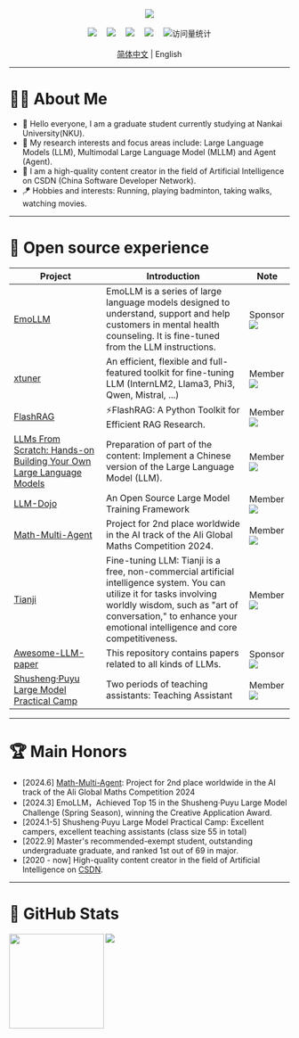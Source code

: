 <div align="center">
  
  <!-- dynamic typing effect 动态打字效果 -->
  <div>
    <a href="https://blog.sunguoqi.com/">
      <img src="https://readme-typing-svg.demolab.com?font=Fira+Code&pause=1000&width=435&lines=Have a pleasant day!&center=true&size=27" />
    </a>
  </div>

 

  <!-- for beauty 留个空行好看点 -->
  <div>&nbsp;</div>
  
  <!-- profile logo 个人资料徽标 -->
  <div>
    <a href="https://blog.csdn.net/qq_49821869?spm=1000.2115.3001.5343"><img src="https://img.shields.io/badge/Website-BLOG-blue" /></a>&emsp;
    <a href="https://space.bilibili.com/474355405?spm_id_from=333.1007.0.0"><img src="https://img.shields.io/badge/Bilibili-Bilibili-ff69b4" /></a>&emsp;
    <a href="https://www.zhihu.com/people/grit-35-86"><img src="https://img.shields.io/badge/Zhihu-Zhihu-blue" /></a>&emsp;
    <a href="https://www.yuque.com/ajupyter"><img src="https://img.shields.io/badge/yuque-Yuque-green" /></a>&emsp;
    <!-- visitor statistics logo 访问量统计徽标 -->
    <img src="https://komarev.com/ghpvc/?username=aJupyter&label=Views&color=0e75b6&style=flat" alt="访问量统计" />
  </div>
</div>
<br />
<div align="center">
 <a href="README_zh.md" >简体中文</a> | English
    <br />
</div>

----

#   👨‍🎓 About Me
- 👋 Hello everyone, I am a graduate student currently studying at Nankai University(NKU).
- 💬 My research interests and focus areas include: Large Language Models (LLM), Multimodal Large Language Model (MLLM) and Agent (Agent).
- 📖 I am a high-quality content creator in the field of Artificial Intelligence on CSDN (China Software Developer Network).
- 🪁 Hobbies and interests: Running, playing badminton, taking walks, watching movies.
----

# 🌼 Open source experience
| Project | Introduction | Note |
| ----------- | ----------- | ----------- |
| [EmoLLM](https://github.com/SmartFlowAI/EmoLLM)  | EmoLLM is a series of large language models designed to understand, support and help customers in mental health counseling. It is fine-tuned from the LLM instructions. | Sponsor ![](https://img.shields.io/github/stars/SmartFlowAI/EmoLLM?style=social)|
| [xtuner](https://github.com/InternLM/xtuner)  | An efficient, flexible and full-featured toolkit for fine-tuning LLM (InternLM2, Llama3, Phi3, Qwen, Mistral, ...) | Member ![](https://img.shields.io/github/stars/InternLM/xtuner?style=social) |
| [FlashRAG](https://github.com/RUC-NLPIR/FlashRAG)  | ⚡FlashRAG: A Python Toolkit for Efficient RAG Research.| Member ![](https://img.shields.io/github/stars/RUC-NLPIR/FlashRAG?style=social) |
| [LLMs From Scratch: Hands-on Building Your Own Large Language Models](https://github.com/datawhalechina/llms-from-scratch-cn)  | Preparation of part of the content: Implement a Chinese version of the Large Language Model (LLM).| Member ![](https://img.shields.io/github/stars/datawhalechina/llms-from-scratch-cn?style=social) |
| [LLM-Dojo](https://github.com/mst272/LLM-Dojo) | An Open Source Large Model Training Framework| Member ![](https://img.shields.io/github/stars/mst272/LLM-Dojo?style=social)|
| [Math-Multi-Agent](https://github.com/isaacJinyu/Math-Multi-Agent)  | Project for 2nd place worldwide in the AI track of the Ali Global Maths Competition 2024.| Member ![](https://img.shields.io/github/stars/isaacJinyu/Math-Multi-Agent?style=social) |
| [Tianji](https://github.com/SocialAI-tianji/Tianji)  | Fine-tuning LLM: Tianji is a free, non-commercial artificial intelligence system. You can utilize it for tasks involving worldly wisdom, such as "art of conversation," to enhance your emotional intelligence and core competitiveness. | Member ![](https://img.shields.io/github/stars/SocialAI-tianji/Tianji?style=social)|
| [Awesome-LLM-paper](https://github.com/aJupyter/Awesome-LLM-paper)  | This repository contains papers related to all kinds of LLMs. | Sponsor ![](https://img.shields.io/github/stars/aJupyter/Awesome-LLM-paper?style=social)|
| [Shusheng·Puyu Large Model Practical Camp](https://github.com/InternLM/tutorial/)  | Two periods of teaching assistants: Teaching Assistant | Member ![](https://img.shields.io/github/stars/InternLM/tutorial?style=social) |

----


# 🏆 Main Honors
- [2024.6] [Math-Multi-Agent](https://github.com/isaacJinyu/Math-Multi-Agent): Project for 2nd place worldwide in the AI track of the Ali Global Maths Competition 2024
- [2024.3] EmoLLM，Achieved Top 15 in the Shusheng·Puyu Large Model Challenge (Spring Season), winning the Creative Application Award.
- [2024.1-5] Shusheng·Puyu Large Model Practical Camp: Excellent campers, excellent teaching assistants (class size 55 in total)
- [2022.9] Master's recommended-exempt student, outstanding undergraduate graduate, and ranked 1st out of 69 in major.
- [2020 - now] High-quality content creator in the field of Artificial Intelligence on [CSDN](https://blog.csdn.net/qq_49821869?spm=1000.2115.3001.5343).

----

#  🤗 GitHub Stats 
<div>
  <img height="170" align="left" src="https://github-readme-stats.vercel.app/api?username=aJupyter&show_icons=true&theme=light" />
  <img src="https://github-readme-stats.vercel.app/api/top-langs/?username=aJupyter&hide_langs_below=1&theme=default&line_height=27&layout=compact" />
</div>
